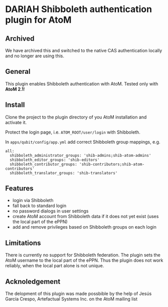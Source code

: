 DARIAH Shibboleth authentication plugin for AtoM
===================

Archived
-------------------
We have archived this and switched to the native CAS authentication locally and no longer are using this.

General
-------------------
This plugin enables Shibboleth authentication with AtoM.
Tested only with **AtoM 2.1**!

Install
-------------------
Clone the project to the plugin directory of you AtoM installation and activate it.

Protect the login page, i.e. `ATOM_ROOT/user/login` with Shibboleth.

In `apps/qubit/config/app.yml` add correct Shibboleth group mappings, e.g.
```
all:
  shibboleth_administrator_groups: 'shib-admins;shib-atom-admins'
  shibboleth_editor_groups: 'shib-editors'
  shibboleth_contributor_groups: 'shib-contributors;shib-atom-contributors'
  shibboleth_translator_groups: 'shib-translators'
```

Features
-------------------
- login via Shibboleth
- fall back to standard login
- no password dialogs in user settings
- create AtoM account from Shibboleth data if it does not yet exist
  (uses the local part of the ePPN)
- add and remove privileges based on Shibboleth groups on each login

Limitations
-------------------
There is currently no support for Shibboleth federation.
The plugin sets the AtoM username to the local part of the ePPN.
Thus the plugin does not work reliably, when the local part alone is not unique.


Acknoledgement
-------------------
The delopment of this plugin was made possbible by the help of
Jesús García Crespo, Artefactual Systems Inc.
on the AtoM mailing list
